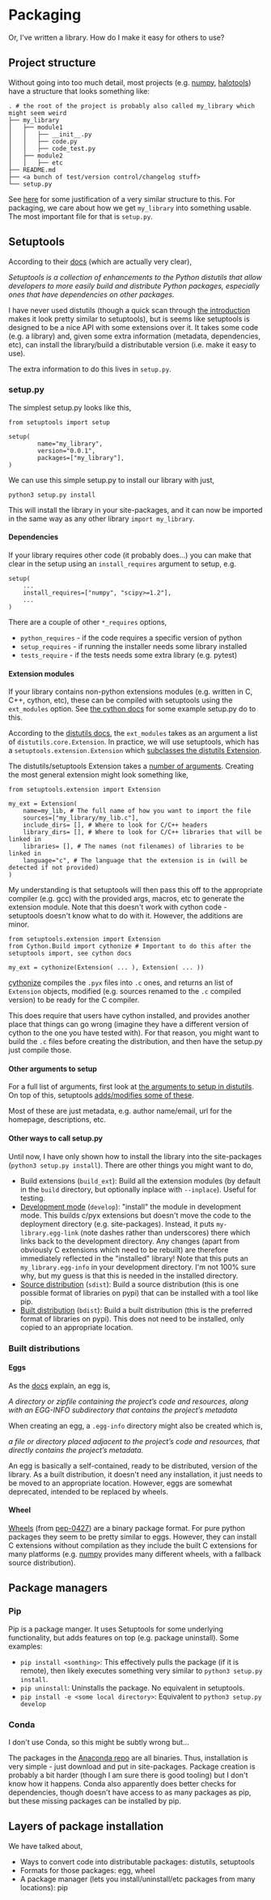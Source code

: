 # Packaging

Or, I've written a library. How do I make it easy for others to use?

## Project structure

Without going into too much detail, most projects (e.g. [numpy](https://github.com/numpy/numpy), [halotools](https://github.com/astropy/halotools)) have a structure that looks something like:

```
. # the root of the project is probably also called my_library which might seem weird
├── my_library
│   ├── module1
│   │   ├── __init__.py
│   │   ├── code.py
│   │   ├── code_test.py
│   ├── module2
│   │   ├── etc
├── README.md
├── <a bunch of test/version control/changelog stuff>
└── setup.py
```

See [here](https://docs.python-guide.org/writing/structure/) for some justification of a very similar structure to this. For packaging, we care about how we get `my_library` into something usable. The most important file for that is `setup.py`.

## Setuptools

According to their [docs](https://setuptools.readthedocs.io/en/latest/setuptools.html) (which are actually very clear),

*Setuptools is a collection of enhancements to the Python distutils that allow developers to more easily build and distribute Python packages, especially ones that have dependencies on other packages.*

I have never used distutils (though a quick scan through [the introduction](https://docs.python.org/3/distutils/introduction.html) makes it look pretty similar to setuptools), but is seems like setuptools is designed to be a nice API with some extensions over it. It takes some code (e.g. a library) and, given some extra information (metadata, dependencies, etc), can install the library/build a distributable version (i.e. make it easy to use).

The extra information to do this lives in `setup.py`.

### setup.py

The simplest setup.py looks like this,

```
from setuptools import setup

setup(
        name="my_library",
        version="0.0.1",
        packages=["my_library"],
)
```

We can use this simple setup.py to install our library with just,

```
python3 setup.py install
```

This will install the library in your site-packages, and it can now be imported in the same way as any other library `import my_library`.


#### Dependencies

If your library requires other code (it probably does...) you can make that clear in the setup using an `install_requires` argument to setup, e.g.

```
setup(
    ...
    install_requires=["numpy", "scipy>=1.2"],
    ...
)
```

There are a couple of other `*_requires` options,
* `python_requires` - if the code requires a specific version of python
* `setup_requires` - if running the installer needs some library installed
* `tests_require` - if the tests needs some extra library (e.g. pytest)

#### Extension modules

If your library contains non-python extensions modules (e.g. written in C, C++, cython, etc), these can be compiled with setuptools using the `ext_modules` option. See [the cython docs](https://cython.readthedocs.io/en/latest/src/userguide/source_files_and_compilation.html#basic-setup-py) for some example setup.py do to this.

According to the [distutils docs](https://docs.python.org/3.7/distutils/apiref.html), the `ext_modules` takes as an argument a list of `distutils.core.Extension`. In practice, we will use setuptools, which has a `setuptools.extension.Extension` which [subclasses the distutils Extension](https://github.com/pypa/setuptools/blob/d36295aae2d6d2238546309a0dc4043f6e27e78a/setuptools/extension.py#L29-L32).

The distutils/setuptools Extension takes a [number of arguments](https://docs.python.org/3.7/distutils/apiref.html#distutils.core.Extension). Creating the most general extension might look something like,

```
from setuptools.extension import Extension

my_ext = Extension(
    name=my_lib, # The full name of how you want to import the file
    sources=["my_library/my_lib.c"],
    include_dirs= [], # Where to look for C/C++ headers
    library_dirs= [], # Where to look for C/C++ libraries that will be linked in
    libraries= [], # The names (not filenames) of libraries to be linked in
    language="c", # The language that the extension is in (will be detected if not provided)
)
```

My understanding is that setuptools will then pass this off to the appropriate compiler (e.g. gcc) with the provided args, macros, etc to generate the extension module. Note that this doesn't work with cython code - setuptools doesn't know what to do with it. However, the additions are minor.

```
from setuptools.extension import Extension
from Cython.Build import cythonize # Important to do this after the setuptools import, see cython docs

my_ext = cythonize(Extension( ... ), Extension( ... ))
```

[cythonize](https://cython.readthedocs.io/en/latest/src/userguide/source_files_and_compilation.html#cythonize-arguments) compiles the `.pyx` files into `.c` ones, and returns an list of `Extension` objects, modified (e.g. sources renamed to the `.c` compiled version) to be ready for the C compiler.

This does require that users have cython installed, and provides another place that things can go wrong (imagine they have a different version of cython to the one you have tested with). For that reason, you might want to build the `.c` files before creating the distribution, and then have the setup.py just compile those.

#### Other arguments to setup

For a full list of arguments, first look at [the arguments to setup in distutils](https://docs.python.org/3.7/distutils/apiref.html). On top of this, setuptools [adds/modifies some of these](https://setuptools.readthedocs.io/en/latest/setuptools.html#new-and-changed-setup-keywords).

Most of these are just metadata, e.g. author name/email, url for the homepage, descriptions, etc.


#### Other ways to call setup.py

Until now, I have only shown how to install the library into the site-packages (`python3 setup.py install`). There are other things you might want to do,

* Build extensions (`build_ext`): Build all the extension modules (by default in the `build` directory, but optionally inplace with `--inplace`). Useful for testing.
* [Development mode](https://setuptools.readthedocs.io/en/latest/setuptools.html#development-mode) (`develop`): "install" the module in development mode. This builds c/pyx extensions but doesn't move the code to the deployment directory (e.g. site-packages). Instead, it puts `my-library.egg-link` (note dashes rather than underscores) there which links back to the development directory. Any changes (apart from obviously C extensions which need to be rebuilt) are therefore immediately reflected in the "installed" library! Note that this puts an `my_library.egg-info` in your development directory. I'm not 100% sure why, but my guess is that this is needed in the installed directory.
* [Source distribution](https://packaging.python.org/glossary/#term-source-distribution-or-sdist) (`sdist`): Build a source distribution (this is one possible format of libraries on pypi) that can be installed with a tool like pip.
* [Built distribution](https://packaging.python.org/glossary/#term-built-distribution) (`bdist`): Build a built distribution (this is the preferred format of libraries on pypi). This does not need to be installed, only copied to an appropriate location.


### Built distributions

#### Eggs

As the [docs](https://setuptools.readthedocs.io/en/latest/formats.html) explain, an egg is,

*A directory or zipfile containing the project’s code and resources, along with an EGG-INFO subdirectory that contains the project’s metadata*

When creating an egg, a `.egg-info` directory might also be created which is,

*a file or directory placed adjacent to the project’s code and resources, that directly contains the project’s metadata.*

An egg is basically a self-contained, ready to be distributed, version of the library. As a built distribution, it doesn't need any installation, it just needs to be moved to an appropriate location. However, eggs are somewhat deprecated, intended to be replaced by wheels.

#### Wheel

[Wheels](https://pythonwheels.com/) (from [pep-0427](https://www.python.org/dev/peps/pep-0427/)) are a binary package format. For pure python packages they seem to be pretty similar to eggs. However, they can install C extensions without compilation as they include the built C extensions for many platforms (e.g. [numpy](https://pypi.org/project/numpy/#files) provides many different wheels, with a fallback source distribution).

## Package managers

### Pip

Pip is a package manger. It uses Setuptools for some underlying functionality, but adds features on top (e.g. package uninstall). Some examples:

* `pip install <somthing>`: This effectively pulls the package (if it is remote), then likely executes something very similar to `python3 setup.py install`.
* `pip uninstall`: Uninstalls the package. No equivalent in setuptools.
* `pip install -e <some local directory>`: Equivalent to `python3 setup.py develop`

### Conda

I don't use Conda, so this might be subtly wrong but...

The packages in the [Anaconda repo](https://repo.anaconda.com/) are all binaries. Thus, installation is very simple - just download and put in site-packages. Package creation is probably a bit harder (though I am sure there is good tooling) but I don't know how it happens. Conda also apparently does better checks for dependencies, though doesn't have access to as many packages as pip, but these missing packages can be installed by pip.

## Layers of package installation

We have talked about,
* Ways to convert code into distributable packages: distutils, setuptools
* Formats for those packages: egg, wheel
* A package manager (lets you install/uninstall/etc packages from many locations): pip
